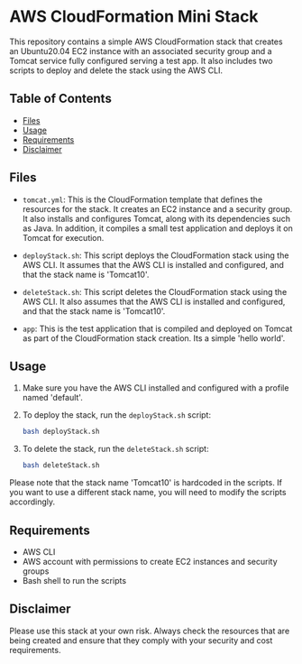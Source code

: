 # AWS CloudFormation Mini Stack

This repository contains a simple AWS CloudFormation stack that creates an Ubuntu20.04 EC2 instance with an associated security group and a Tomcat service fully configured serving a test app. It also includes two scripts to deploy and delete the stack using the AWS CLI.

## Table of Contents

- [Files](#files)
- [Usage](#usage)
- [Requirements](#requirements)
- [Disclaimer](#disclaimer)

## Files

- `tomcat.yml`: This is the CloudFormation template that defines the resources for the stack. It creates an EC2 instance and a security group. It also installs and configures Tomcat, along with its dependencies such as Java. In addition, it compiles a small test application and deploys it on Tomcat for execution.

- `deployStack.sh`: This script deploys the CloudFormation stack using the AWS CLI. It assumes that the AWS CLI is installed and configured, and that the stack name is 'Tomcat10'.

- `deleteStack.sh`: This script deletes the CloudFormation stack using the AWS CLI. It also assumes that the AWS CLI is installed and configured, and that the stack name is 'Tomcat10'.

- `app`: This is the test application that is compiled and deployed on Tomcat as part of the CloudFormation stack creation. Its a simple 'hello world'.

## Usage

1. Make sure you have the AWS CLI installed and configured with a profile named 'default'.

2. To deploy the stack, run the `deployStack.sh` script:

    ```bash
    bash deployStack.sh
    ```

3. To delete the stack, run the `deleteStack.sh` script:

    ```bash
    bash deleteStack.sh
    ```

Please note that the stack name 'Tomcat10' is hardcoded in the scripts. If you want to use a different stack name, you will need to modify the scripts accordingly.

## Requirements

- AWS CLI
- AWS account with permissions to create EC2 instances and security groups
- Bash shell to run the scripts

## Disclaimer

Please use this stack at your own risk. Always check the resources that are being created and ensure that they comply with your security and cost requirements.
